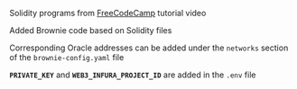 Solidity programs from [FreeCodeCamp](https://www.youtube.com/watch?v=M576WGiDBdQ&t=26913s) tutorial video

Added Brownie code based on Solidity files

Corresponding Oracle addresses can be added under the ```networks``` section of the `brownie-config.yaml` file

**`PRIVATE_KEY`** and **`WEB3_INFURA_PROJECT_ID`** are added in the `.env` file